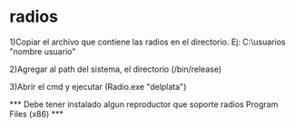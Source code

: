 # radios

1)Copiar el archivo que contiene las radios en el directorio. Ej: C:\usuarios "nombre usuario"

2)Agregar al path del sistema, el directorio (/bin/release)

3)Abrir el cmd y ejecutar (Radio.exe "delplata")

*** Debe tener instalado algun reproductor que soporte radios Program Files (x86) ***

